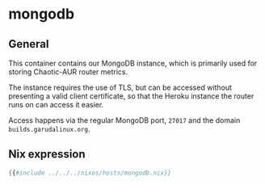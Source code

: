 # mongodb

## General

This container contains our MongoDB instance, which is primarily used for storing Chaotic-AUR router metrics.

The instance requires the use of TLS, but can be accessed without presenting a valid client certificate,
so that the Heroku instance the router runs on can access it easier.

Access happens via the regular MongoDB port, `27017` and the domain `builds.garudalinux.org`.

## Nix expression

```nix
{{#include ../../../nixos/hosts/mongodb.nix}}
```
